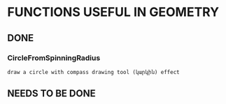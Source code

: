 # FUNCTIONS USEFUL IN GEOMETRY

## DONE
### CircleFromSpinningRadius
    draw a circle with compass drawing tool (կարկին) effect

## NEEDS TO BE DONE

